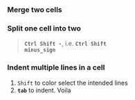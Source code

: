 


### Merge two cells



### Split one cell into two
> <code><b>Ctrl Shift -</b></code>, i.e. <code><b>Ctrl Shift minus_sign</b></code>




### Indent multiple lines in a cell
01. <code>Shift</code> to color select the intended lines
02. <code><b>tab</b></code> to indent. Voila








